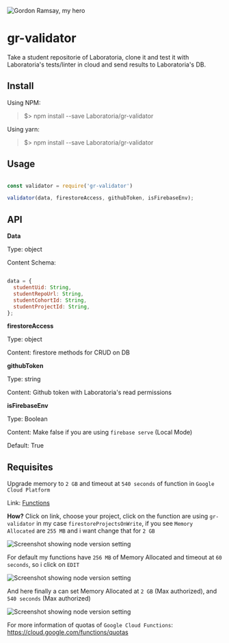 ![Gordon Ramsay, my hero](https://media.giphy.com/media/l4pLY0zySvluEvr0c/giphy.gif)

# __gr-validator__

Take a student repositorie of Laboratoria, clone it and test it with Laboratoria's tests/linter in cloud and send results to Laboratoria's DB.

## __Install__

Using NPM:

> $> npm install --save Laboratoria/gr-validator

Using yarn:

> $> npm install --save Laboratoria/gr-validator

## __Usage__

```javascript

const validator = require('gr-validator')

validator(data, firestoreAccess, githubToken, isFirebaseEnv);

```

## __API__

__Data__

Type: object

Content Schema:
``` javascript

data = {
  studentUid: String,
  studentRepoUrl: String,
  studentCohortId: String,
  studentProjectId: String,
};

```

__firestoreAccess__

Type: object

Content: firestore methods for CRUD on DB

__githubToken__

Type: string

Content: Github token with Laboratoria's read permissions

__isFirebaseEnv__

Type: Boolean

Content: Make false if you are using `firebase serve` (Local Mode)

Default: True

## __Requisites__

Upgrade memory to `2 GB` and timeout at `540 seconds` of function in `Google Cloud Platform`

Link: [Functions](https://console.cloud.google.com/functions/)

__How?__ Click on link, choose your project, click on the function are using
`gr-validator` in my case `firestoreProjectsOnWrite`, if you see `Memory Allocated`
are `255 MB` and i want change that for `2 GB`


![Screenshot showing node version setting](https://user-images.githubusercontent.com/27020601/53919201-49f9d700-4037-11e9-87d6-e1bbd1f92ef5.png)

For default my functions have `256 MB` of Memory Allocated and timeout at `60 seconds`, so i click on `EDIT`

![Screenshot showing node version setting](https://user-images.githubusercontent.com/27020601/53919434-00f65280-4038-11e9-96b6-cc103a9f3c8a.png)

And here finally a can set Memory Allocated at `2 GB` (Max authorized), and `540 seconds` (Max authorized)

![Screenshot showing node version setting](https://user-images.githubusercontent.com/27020601/53919724-e7a1d600-4038-11e9-8776-2ab41b3a9fb0.png)

For more information of quotas of `Google Cloud Functions`: https://cloud.google.com/functions/quotas
